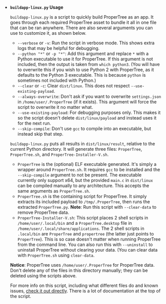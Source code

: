 * **`buildapp-linux.py` Usage**

  `buildapp-linux.py` is a script to quickly build ProperTree as an app. It goes through each required ProperTree asset to bundle it all in one file that can be ran anywhere. There are also several arguments you can use to customize it, as shown below.

    - `--verbose` or `-v`: Run the script in verbose mode. This shows extra logs that may be helpful for debugging.
    - `--python "*"` or `-p "*"`: Add this argument and replace `*` with a Python executable to use it for ProperTree. If this argument is not included, then the output is taken from `which python3`. (You will have to overwrite this if you wish to use Python 2 with ProperTree, as it defaults to the Python 3 executable. This is because `python` is sometimes not included with Python.)
    - `--clear` or `-c`: Clear `dist/linux`. This does not respect `--use-existing-payload`.
    - `--always-overwrite`: Don't ask if you want to overwrite `settings.json` in `/home/user/.ProperTree` (if it exists). This argument will force the script to overwrite it no matter what.
    - `--use-existing-payload`: For debugging purposes only. This makes it so the script doesn't delete `dist/linux/payload` and instead uses it for the next run.
    - `--skip-compile`: Don't use `gcc` to compile into an executable, but instead skip that step.

  `buildapp-linux.py` puts all results in `dist/linux/result`, relative to the current Python directory. It will generate three files: `ProperTree`, `ProperTree.sh`, and `ProperTree-Installer-V.sh`.
    - `ProperTree` is the (optional) ELF executable generated. It's simply a wrapper around `ProperTree.sh`. It requires `gcc` to be installed and the `--skip-compile` argument to not be present. The executable currently only support x64, but the provided `main.c` in `dist/linux` can be compiled manually to any architecture. This accepts the same arguments as `ProperTree.sh`.
    - `ProperTree.sh` is the containing script for ProperTree. It simply extracts its included payload to `/tmp/.ProperTree`, then runs the extracted `ProperTree.py`. **Note**: Run this script with `--clear-data` to remove ProperTree data.
    - `ProperTree-Installer-V.sh`: This script places 2 shell scripts in `/home/user/.local/bin` and a `ProperTree.desktop` file in `/home/user/.local/share/applications`. The 2 shell scripts in `.local/bin` are `ProperTree` and `propertree` (the latter just points to `ProperTree`). This is so case doesn't matter when running ProperTree from the command line. You can also run this with `--uninstall` to uninstall ProperTree without clearing your data. (You can clear data with `ProperTree.sh` using `clear-data`.
  
  **Notice**: ProperTree uses `/home/user/.ProperTree` for ProperTree data. Don't delete any of the files in this directory manually; they can be deleted using the scripts above.
  
  For more info on this script, including what different files do and known issues, [check it out directly](https://github.com/corpnewt/ProperTree/blob/master/Scripts/buildapp-linux.py). There is a lot of documentation at the top of the script.
